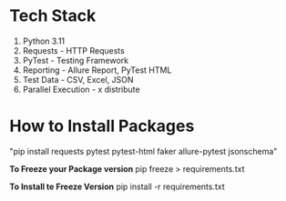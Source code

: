 # Tech Stack
1. Python 3.11
2. Requests - HTTP Requests
3. PyTest - Testing Framework
4. Reporting - Allure Report, PyTest HTML
5. Test Data - CSV, Excel, JSON
6. Parallel Execution - x distribute

# How to Install Packages
"pip install requests pytest pytest-html faker allure-pytest jsonschema"

**To Freeze your Package version**
pip freeze > requirements.txt

**To Install te Freeze Version**
pip install -r requirements.txt